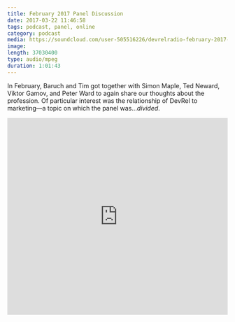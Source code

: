 ```yaml
---
title: February 2017 Panel Discussion
date: 2017-03-22 11:46:58
tags: podcast, panel, online
category: podcast
media: https://soundcloud.com/user-505516226/devrelradio-february-2017-panel
image: 
length: 37030400
type: audio/mpeg
duration: 1:01:43
---
```


In February, Baruch and Tim got together with Simon Maple, Ted Neward, Viktor Gamov, and Peter Ward to again share our thoughts about the profession. Of particular interest was the relationship of DevRel to marketing—a topic on which the panel was..._divided_.

<iframe width="100%" height="450" scrolling="no" frameborder="no" src="https://w.soundcloud.com/player/?url=https%3A//api.soundcloud.com/tracks/312062344&amp;auto_play=false&amp;hide_related=false&amp;show_comments=true&amp;show_user=true&amp;show_reposts=false&amp;visual=true"></iframe>
